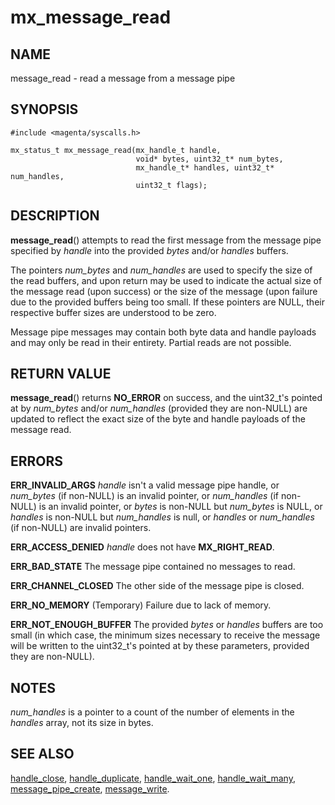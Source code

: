 # mx_message_read

## NAME

message_read - read a message from a message pipe

## SYNOPSIS

```
#include <magenta/syscalls.h>

mx_status_t mx_message_read(mx_handle_t handle,
                            void* bytes, uint32_t* num_bytes,
                            mx_handle_t* handles, uint32_t* num_handles,
                            uint32_t flags);
```

## DESCRIPTION

**message_read**() attempts to read the first message from the message
pipe specified by *handle* into the provided *bytes* and/or *handles* 
buffers.

The pointers *num_bytes* and *num_handles* are used to specify the
size of the read buffers, and upon return may be used to indicate the
actual size of the message read (upon success) or the size of the
message (upon failure due to the provided buffers being too small.
If these pointers are NULL, their respective buffer sizes are understood
to be zero.

Message pipe messages may contain both byte data and handle payloads
and may only be read in their entirety.  Partial reads are not possible.

## RETURN VALUE

**message_read**() returns **NO_ERROR** on success, and the uint32_t's
pointed at by *num_bytes* and/or *num_handles* (provided they are
non-NULL) are updated to reflect the exact size of the byte and handle
payloads of the message read.

## ERRORS

**ERR_INVALID_ARGS**  *handle* isn't a valid message pipe handle, or
*num_bytes* (if non-NULL) is an invalid pointer, or *num_handles* (if
non-NULL) is an invalid pointer, or *bytes* is non-NULL but
*num_bytes* is NULL, or *handles* is non-NULL but *num_handles*
is null, or *handles* or *num_handles* (if non-NULL) are invalid
pointers.

**ERR_ACCESS_DENIED**  *handle* does not have **MX_RIGHT_READ**.

**ERR_BAD_STATE**  The message pipe contained no messages to read.

**ERR_CHANNEL_CLOSED**  The other side of the message pipe is closed.

**ERR_NO_MEMORY**  (Temporary) Failure due to lack of memory.

**ERR_NOT_ENOUGH_BUFFER**  The provided *bytes* or *handles* buffers
are too small (in which case, the minimum sizes necessary to receive
the message will be written to the uint32_t's pointed at by these
parameters, provided they are non-NULL).

## NOTES

*num_handles* is a pointer to a count of the number of elements in
the *handles* array, not its size in bytes.

## SEE ALSO

[handle_close](handle_close.md),
[handle_duplicate](handle_duplicate.md),
[handle_wait_one](handle_wait_one),
[handle_wait_many](handle_wait_many.md),
[message_pipe_create](message_pipe_create.md),
[message_write](message_write.md).

